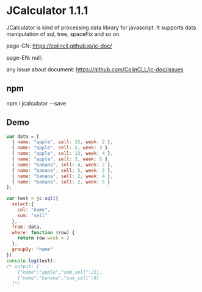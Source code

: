 # JCalculator 1.1.1
JCalculator is kind of processing data library for javascript. It supports data manipulation of sql, tree, spaceFix and so on.

page-CN: https://colincll.github.io/jc-doc/

page-EN: null;

any issue about document: https://github.com/ColinCLL/jc-doc/issues

## npm
npm i jcalculator --save

## Demo
```javascript
var data = [
  { name: "apple", sell: 15, week: 2 },
  { name: "apple", sell: 5, week: 3 },
  { name: "apple", sell: 13, week: 4 },
  { name: "apple", sell: 3, week: 5 },
  { name: "banana", sell: 4, week: 2 },
  { name: "banana", sell: 5, week: 3 },
  { name: "banana", sell: 2, week: 4 },
  { name: "banana", sell: 2, week: 5 }
];

var test = jc.sql({
  select:{
    col: "name",
    sum: "sell"
  },
  from: data,
  where: function (row) {
    return row.week > 2
  },
  groupBy: "name"
})
console.log(test);
/* output: [
    {"name":"apple","sum_sell":21},
    {"name":"banana","sum_sell":9}
  ]*/
```
